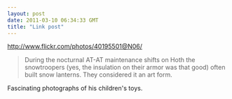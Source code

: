 ```yaml
---
layout: post
date: 2011-03-10 06:34:33 GMT
title: "Link post"
---
```

<http://www.flickr.com/photos/40195501@N06/>

> During the nocturnal AT-AT maintenance shifts on Hoth the snowtroopers (yes, the insulation on their armor was that good) often built snow lanterns. They considered it an art form.



Fascinating photographs of his children's toys.
